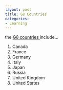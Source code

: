 ```yaml
---
layout: post
title: G8 Countries
categories:
- Learning
---
```



the [G8 countries ](http://en.wikipedia.org/wiki/G8)include...

1. Canada
2. France
3. Germany
4. Italy
5. Japan
6. Russia
7. United Kingdom
8. United States

